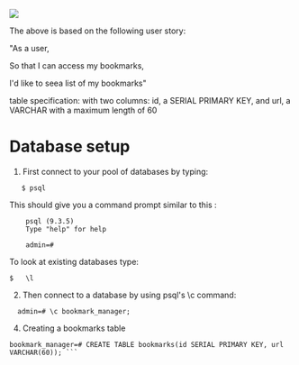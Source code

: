 [![](https://mermaid.ink/img/eyJjb2RlIjoiY2xhc3NEaWFncmFtXG5cbmNsYXNzIEJvb2ttYXJrTWFuYWdlciB7XG4gICtjdXJyZW50X2Jvb2ttYXJrc1xuICArc2hvd19ib29rbWFya3MoKVxufSIsIm1lcm1haWQiOnsidGhlbWUiOiJkZWZhdWx0In0sInVwZGF0ZUVkaXRvciI6ZmFsc2V9)](https://mermaid-js.github.io/mermaid-live-editor/#/edit/eyJjb2RlIjoiY2xhc3NEaWFncmFtXG5cbmNsYXNzIEJvb2ttYXJrTWFuYWdlciB7XG4gICtjdXJyZW50X2Jvb2ttYXJrc1xuICArc2hvd19ib29rbWFya3MoKVxufSIsIm1lcm1haWQiOnsidGhlbWUiOiJkZWZhdWx0In0sInVwZGF0ZUVkaXRvciI6ZmFsc2V9)

The above is based on the following user story:

 "As a user,

So that I can access my bookmarks, 

I'd like to seea list of my bookmarks"

table specification: 
with two columns: id, a SERIAL PRIMARY KEY, and url, a VARCHAR with a maximum length of 60


# Database setup 

1. First connect to your pool of databases by typing:
```
   $ psql 
 ```

   This should give you a command prompt similar to this :

```
    psql (9.3.5)
    Type "help" for help

    admin=#
```
To look at existing databases type:
```
$   \l
```
  2. Then connect to a database by  using psql's \c command:

```
  admin=# \c bookmark_manager;
```

4. Creating a bookmarks table 

```
bookmark_manager=# CREATE TABLE bookmarks(id SERIAL PRIMARY KEY, url VARCHAR(60)); ```



